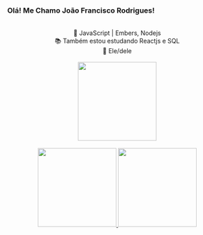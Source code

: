 ### Olá! Me Chamo João Francisco Rodrigues!


<br>
<div align="center">
  🍃 JavaScript | Embers, Nodejs<br>
  📚 Também estou estudando Reactjs e SQL<br>
  🎈 Ele/dele <br>
  <br>
  <img height="180em" src='https://data.whicdn.com/images/54406285/original.gif'>
</div> 
<br>

<div align="center">
  <a href="https://github.com/devjaof">
  <img height="180em" src="https://github-readme-stats.vercel.app/api?username=devjaof&show_icons=true&theme=tokyonight&include_all_commits=true&count_private=true"/>
  <img height="180em" src="https://github-readme-stats.vercel.app/api/top-langs/?username=devjaof&layout=compact&langs_count=7&theme=tokyonight"/>
</div>
